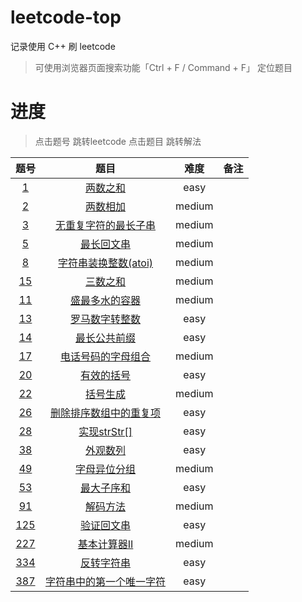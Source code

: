 # leetcode-top

记录使用 C++ 刷 leetcode

> 可使用浏览器页面搜索功能「Ctrl + F / Command + F」 定位题目

# 进度

> 点击题号 跳转leetcode
> 点击题目 跳转解法

|                             题号                             |                   题目                    |  难度  | 备注 |
| :----------------------------------------------------------: | :---------------------------------------: | :----: | :--: |
|        [1](https://leetcode-cn.com/problems/two-sum/)        |          [两数之和](/easy/1.cpp)          |  easy  |      |
|    [2](https://leetcode-cn.com/problems/add-two-numbers/)    |         [两数相加](/medium/2.cpp)         | medium |      |
| [3](https://leetcode-cn.com/problems/longest-substring-without-repeating-characters/) |   [无重复字符的最长子串](/medium/3.cpp)   | medium |      |
| [5](https://leetcode-cn.com/problems/longest-palindromic-substring/) |        [最长回文串](/medium/5.cpp)        | medium |      |
| [8](https://leetcode-cn.com/problems/string-to-integer-atoi/) |   [字符串装换整数(atoi)](/medium/8.cpp)   | medium |      |
|         [15](https://leetcode-cn.com/problems/3sum/)         |        [三数之和](/medium/15.cpp)         | medium |      |
| [11](https://leetcode-cn.com/problems/container-with-most-water/) |     [盛最多水的容器](/medium/11.cpp)      | medium |      |
|   [13](https://leetcode-cn.com/problems/roman-to-integer/)   |     [罗马数字转整数](/medium/13.cpp)      |  easy  |      |
| [14](https://leetcode-cn.com/problems/longest-common-prefix/) |       [最长公共前缀](/easy/14.cpp)        |  easy  |      |
| [17](https://leetcode-cn.com/problems/letter-combinations-of-a-phone-number/) |   [电话号码的字母组合](/medium/17.cpp)    | medium |      |
|  [20](https://leetcode-cn.com/problems/valid-parentheses/)   |        [有效的括号](/easy/20.cpp)         |  easy  |      |
| [22](https://leetcode-cn.com/problems/generate-parentheses/) |        [括号生成](/medium/22.cpp)         | medium |      |
| [26](https://leetcode-cn.com/problems/remove-duplicates-from-sorted-array/) |  [删除排序数组中的重复项](/easy/26.cpp)   |  easy  |      |
|   [28](https://leetcode-cn.com/problems/implement-strstr/)   |       [实现strStr[]](/easy/28.cpp)        |  easy  |      |
|    [38](https://leetcode-cn.com/problems/count-and-say/)     |         [外观数列](/easy/38.cpp)          |  easy  |      |
|    [49](https://leetcode-cn.com/problems/group-anagrams/)    |      [字母异位分组](/mediun/49.cpp)       | medium |      |
|   [53](https://leetcode-cn.com/problems/maximum-subarray/)   |        [最大子序和](/easy/53.cpp)         |  easy  |      |
|     [91](https://leetcode-cn.com/problems/decode-ways/)      |        [解码方法](/medium/91.cpp)         | medium |      |
|  [125](https://leetcode-cn.com/problems/valid-palindrome/)   |        [验证回文串](/easy/125.cpp)        |  easy  |      |
| [227](https://leetcode-cn.com/problems/basic-calculator-ii/) |      [基本计算器II](/medium/227.cpp)      | medium |      |
|   [334](https://leetcode-cn.com/problems/reverse-string/)    |        [反转字符串](/easy/334.cpp)        |  easy  |      |
| [387](https://leetcode-cn.com/problems/first-unique-character-in-a-string/) | [字符串中的第一个唯一字符](/easy/387.cpp) |  easy  |      |

